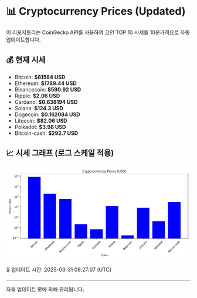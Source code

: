 
# 📊 Cryptocurrency Prices (Updated)

이 리포지토리는 CoinGecko API를 사용하여 코인 TOP 10 시세를 10분가격으로 자동 업데이트합니다.

## 💰 현재 시세
- Bitcoin: **$81584 USD**
- Ethereum: **$1789.44 USD**
- Binancecoin: **$590.92 USD**
- Ripple: **$2.06 USD**
- Cardano: **$0.638194 USD**
- Solana: **$124.3 USD**
- Dogecoin: **$0.162084 USD**
- Litecoin: **$82.06 USD**
- Polkadot: **$3.98 USD**
- Bitcoin-cash: **$292.7 USD**

## 📈 시세 그래프 (로그 스케일 적용)
![Crypto Prices](crypto_prices.png)

⏳ 업데이트 시간: 2025-03-31 09:27:07 (UTC)

---
자동 업데이트 봇에 의해 관리됩니다.
